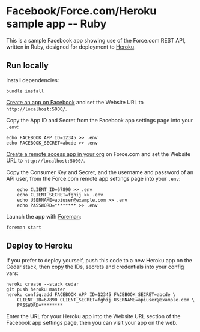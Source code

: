 Facebook/Force.com/Heroku sample app -- Ruby
============================================

This is a sample Facebook app showing use of the Force.com REST API, written in Ruby, designed for deployment to [Heroku](http://www.heroku.com/).

Run locally
-----------

Install dependencies:

    bundle install

[Create an app on Facebook](https://developers.facebook.com/apps) and set the Website URL to `http://localhost:5000/`.

Copy the App ID and Secret from the Facebook app settings page into your `.env`:

    echo FACEBOOK_APP_ID=12345 >> .env
    echo FACEBOOK_SECRET=abcde >> .env
    
[Create a remote access app in your org](https://login.salesforce.com/help/doc/en/remoteaccess_about.htm) on Force.com and set the Website URL to `http://localhost:5000/`.

Copy the Consumer Key and Secret, and the username and password of an API user, from the Force.com remote app settings page into your `.env`:

        echo CLIENT_ID=67890 >> .env
        echo CLIENT_SECRET=fghij >> .env
        echo USERNAME=apiuser@example.com >> .env
        echo PASSWORD=******** >> .env

Launch the app with [Foreman](http://blog.daviddollar.org/2011/05/06/introducing-foreman.html):

    foreman start

Deploy to Heroku
----------------

If you prefer to deploy yourself, push this code to a new Heroku app on the Cedar stack, then copy the IDs, secrets and credentials into your config vars:

    heroku create --stack cedar
    git push heroku master
    heroku config:add FACEBOOK_APP_ID=12345 FACEBOOK_SECRET=abcde \
        CLIENT_ID=67890 CLIENT_SECRET=fghij USERNAME=apiuser@example.com \
        PASSWORD=********

Enter the URL for your Heroku app into the Website URL section of the Facebook app settings page, then you can visit your app on the web.

